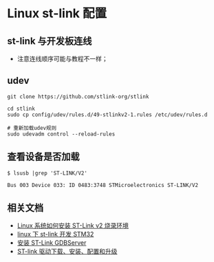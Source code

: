 # Linux st-link 配置

## st-link 与开发板连线

- 注意连线顺序可能与教程不一样；

## udev

```shell
git clone https://github.com/stlink-org/stlink

cd stlink
sudo cp config/udev/rules.d/49-stlinkv2-1.rules /etc/udev/rules.d

# 重新加载udev规则
sudo udevadm control --reload-rules
```

## 查看设备是否加载

```shell
$ lsusb |grep 'ST-LINK/V2'

Bus 003 Device 033: ID 0483:3748 STMicroelectronics ST-LINK/V2
```

## 相关文档

- [Linux 系统如何安装 ST-Link v2 烧录环境](https://www.yisu.com/zixun/501716.html)
- [linux 下 st-link 开发 STM32](https://codeantenna.com/a/gATpTrEEwz)
- [安装 ST-Link GDBServer](https://blog.51cto.com/zoomdy/5871707)
- [ST-link 驱动下载、安装、配置和升级](https://blog.csdn.net/qq_52158753/article/details/130161426)
